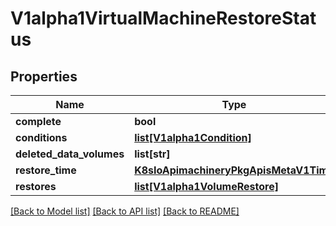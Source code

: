 # V1alpha1VirtualMachineRestoreStatus

## Properties
Name | Type | Description | Notes
------------ | ------------- | ------------- | -------------
**complete** | **bool** |  | [optional] 
**conditions** | [**list[V1alpha1Condition]**](V1alpha1Condition.md) |  | [optional] 
**deleted_data_volumes** | **list[str]** |  | [optional] 
**restore_time** | [**K8sIoApimachineryPkgApisMetaV1Time**](K8sIoApimachineryPkgApisMetaV1Time.md) |  | [optional] 
**restores** | [**list[V1alpha1VolumeRestore]**](V1alpha1VolumeRestore.md) |  | [optional] 

[[Back to Model list]](../README.md#documentation-for-models) [[Back to API list]](../README.md#documentation-for-api-endpoints) [[Back to README]](../README.md)


